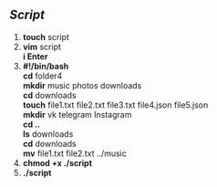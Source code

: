## *Script*
1. **touch** script
2. **vim** script  
**i Enter**  
3. **#!/bin/bash**   
**cd** folder4  
**mkdir**  music photos downloads  
**cd** downloads  
**touch** file1.txt file2.txt file3.txt file4.json file5.json  
**mkdir** vk telegram Instagram  
**cd ..**  
**ls** downloads  
**cd** downloads  
**mv** file1.txt file2.txt ../music    
4. **chmod +x ./script**  
5. **./script**  

